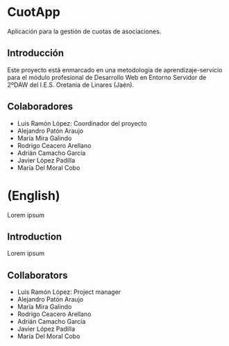 CuotApp
=======
Aplicación para la gestión de cuotas de asociaciones.

Introducción
------------
Este proyecto está enmarcado en una metodología de aprendizaje-servicio
para el módulo profesional de Desarrollo Web en Entorno Servidor de 2ºDAW
del I.E.S. Oretania de Linares (Jaén).

Colaboradores
-------------
- Luis Ramón López: Coordinador del proyecto
- Alejandro Patón Araujo
- María Mira Galindo
- Rodrigo Ceacero Arellano 
- Adrián Camacho García
- Javier López Padilla
- María Del Moral Cobo

(English)
=========
Lorem ipsum

Introduction
------------
Lorem ipsum

Collaborators
-------------
- Luis Ramón López: Project manager
- Alejandro Patón Araujo
- María Mira Galindo
- Rodrigo Ceacero Arellano
- Adrián Camacho García
- Javier López Padilla
- María Del Moral Cobo